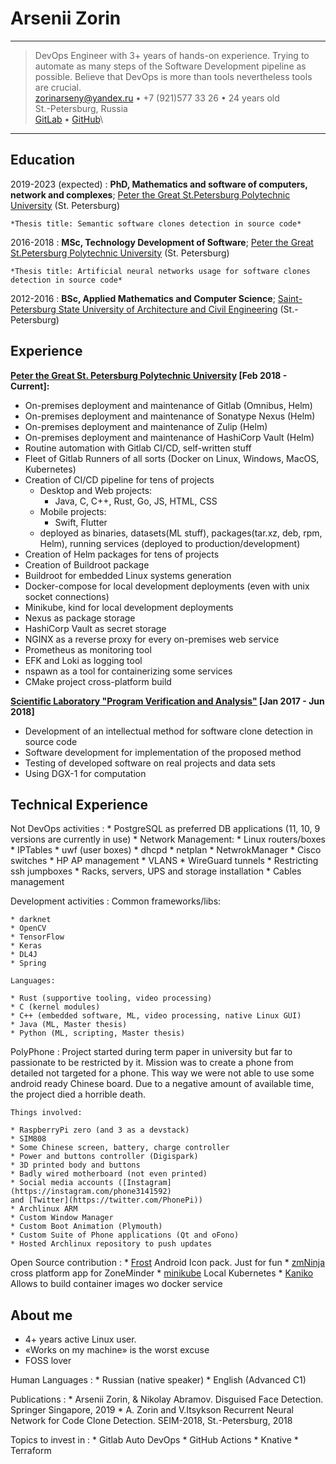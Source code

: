 Arsenii Zorin
============

----

>  DevOps Engineer with 3+ years of hands-on experience.
> Trying to automate as many steps of the Software Development pipeline as possible.
> Believe that DevOps is more than tools nevertheless tools are crucial.\
> <zorinarseny@yandex.ru> • +7 (921)577 33 26 • 24 years old\
> St.-Petersburg, Russia\
> [GitLab](https://gitlab.com/rabbitaz) • [GitHub](https://github.com/wrabbitaz)\

----

Education
---------

2019-2023 (expected)
:   **PhD, Mathematics and software of computers, network and complexes**; [Peter
the Great St.Petersburg Polytechnic University](https://www.spbstu.ru/) (St. Petersburg)

    *Thesis title: Semantic software clones detection in source code*

2016-2018
:   **MSc, Technology Development of Software**; [Peter the Great St.Petersburg
Polytechnic University](https://www.spbstu.ru/) (St. Petersburg)

    *Thesis title: Artificial neural networks usage for software clones 
	detection in source code*

2012-2016
:   **BSc, Applied Mathematics and Computer Science**; [Saint-Petersburg State University of Architecture and Civil Engineering](https://www.spbgasu.ru/) (St.-Petersburg)


Experience
----------

**[Peter the Great St. Petersburg Polytechnic University](https://spbpu.com) [Feb 2018 - Current]:**

* On-premises deployment and maintenance of Gitlab (Omnibus, Helm)
* On-premises deployment and maintenance of Sonatype Nexus (Helm)
* On-premises deployment and maintenance of Zulip (Helm)
* On-premises deployment and maintenance of HashiCorp Vault (Helm)
* Routine automation with Gitlab CI/CD, self-written stuff
* Fleet of Gitlab Runners of all sorts (Docker on Linux, Windows, MacOS, Kubernetes)
* Creation of CI/CD pipeline for tens of projects
	* Desktop and Web projects:
		* Java, C, C++, Rust, Go, JS, HTML, CSS
	* Mobile projects:
		* Swift, Flutter
	* deployed as binaries, datasets(ML stuff), packages(tar.xz, deb, rpm, Helm), 
	running services (deployed to production/development)
* Creation of Helm packages for tens of projects
* Creation of Buildroot package
* Buildroot for embedded Linux systems generation
* Docker-compose for local development deployments (even with unix socket connections)
* Minikube, kind for local development deployments
* Nexus as package storage
* HashiCorp Vault as secret storage
* NGINX as a reverse proxy for every on-premises web service
* Prometheus as monitoring tool
* EFK and Loki as logging tool
* nspawn as a tool for containerizing some services
* CMake project cross-platform build

**[Scientific Laboratory "Program Verification and Analysis"](https://research.jetbrains.org/ru/groups/pvalab) [Jan 2017 - Jun 2018]**

* Development of an intellectual method for software clone detection in source 
code
* Software development for implementation of the proposed method
* Testing of developed software on real projects and data sets
* Using DGX-1 for computation

Technical Experience
--------------------

Not DevOps activities
:	* PostgreSQL as preferred DB applications (11, 10, 9 versions are currently in
	use)
	* Network Management:
		* Linux routers/boxes
			* IPTables
			* uwf (user boxes)
			* dhcpd
			* netplan
			* NetwrokManager
		* Cisco switches
		* HP AP management
		* VLANS
		* WireGuard tunnels
		* Restricting ssh jumpboxes
	* Racks, servers, UPS and storage installation
	* Cables management

Development activities
:	Common frameworks/libs:

	* darknet
	* OpenCV
	* TensorFlow
	* Keras
	* DL4J
	* Spring
	
	Languages:
	
	* Rust (supportive tooling, video processing)
	* C (kernel modules)
	* C++ (embedded software, ML, video processing, native Linux GUI)
	* Java (ML, Master thesis)
	* Python (ML, scripting, Master thesis)

PolyPhone
:   Project started during term paper in university but far to passionate to be
restricted by it.
Mission was to create a phone from detailed not targeted for a phone.
This way we were not able to use some android ready Chinese board.
Due to a negative amount of available time, the project died a horrible death.

	Things involved:

    * RaspberryPi zero (and 3 as a devstack)
	* SIM808
	* Some Chinese screen, battery, charge controller
	* Power and buttons controller (Digispark)
	* 3D printed body and buttons
	* Badly wired motherboard (not even printed)
	* Social media accounts ([Instagram](https://instagram.com/phone3141592)
	and [Twitter](https://twitter.com/PhonePi))
	* Archlinux ARM
	* Custom Window Manager
	* Custom Boot Animation (Plymouth)
	* Custom Suite of Phone applications (Qt and oFono)
	* Hosted Archlinux repository to push updates

Open Source contribution
:   * [Frost](https://github.com/dkanada/frost) Android Icon pack. Just for fun
	* [zmNinja](https://github.com/wrabbitaz/zmNinja/tree/double_def_fix) cross platform app for ZoneMinder
	* [minikube](https://github.com/kubernetes/minikube) Local Kubernetes
	* [Kaniko](https://github.com/GoogleContainerTools/kaniko) Allows to build container images wo docker service

About me
----------------------------------------

* 4+ years active Linux user.
* «Works on my machine» is the worst excuse
* FOSS lover

Human Languages
:	 * Russian (native speaker)
     * English (Advanced C1)

Publications
:	* Arsenii Zorin, & Nikolay Abramov. Disguised Face Detection. Springer 
	Singapore, 2019
	* A. Zorin and V.Itsykson Recurrent Neural Network for Code Clone Detection.
	SEIM-2018, St.-Petersburg, 2018

Topics to invest in
:	* Gitlab Auto DevOps
	* GitHub Actions
	* Knative
	* Terraform
